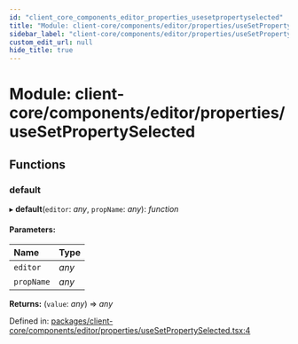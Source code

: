 ```yaml
---
id: "client_core_components_editor_properties_usesetpropertyselected"
title: "Module: client-core/components/editor/properties/useSetPropertySelected"
sidebar_label: "client-core/components/editor/properties/useSetPropertySelected"
custom_edit_url: null
hide_title: true
---
```


# Module: client-core/components/editor/properties/useSetPropertySelected

## Functions

### default

▸ **default**(`editor`: *any*, `propName`: *any*): *function*

#### Parameters:

Name | Type |
:------ | :------ |
`editor` | *any* |
`propName` | *any* |

**Returns:** (`value`: *any*) => *any*

Defined in: [packages/client-core/components/editor/properties/useSetPropertySelected.tsx:4](https://github.com/xr3ngine/xr3ngine/blob/9d253dc38/packages/client-core/components/editor/properties/useSetPropertySelected.tsx#L4)
